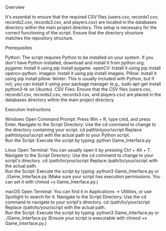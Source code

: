 ﻿Overview


It's essential to ensure that the required CSV files (users.csv, records1.csv, records2.csv, records3.csv, and players.csv) are located in the databases directory within the main project directory. This setup is necessary for the correct functioning of the script. Ensure that the directory structure matches the repository structure.  

Prerequisites

Python: The script requires Python to be installed on your system. If you don't have Python installed, download and install it from python.org.
pygame: Install it using pip install pygame.
openCV: Install it using pip install opencv-python.
imageio: Install it using pip install imageio.
Pillow: Install it using pip install pillow.
tkinter: This is usually included with Python, but if not, you can install it using your package manager (e.g., sudo apt-get install python3-tk on Ubuntu).
CSV Files: Ensure that the CSV files (users.csv, records1.csv, records2.csv, records3.csv, and players.csv) are placed in the databases directory within the main project directory.


Execution Instructions

Windows
Open Command Prompt: Press Win + R, type cmd, and press Enter.
Navigate to the Script Directory: Use the cd command to change to the directory containing your script.
cd path\to\your\script
Replace path\to\your\script with the actual path to your Python script.  
Run the Script: Execute the script by typing:
python Game_Interface.py

Linux
Open Terminal: You can usually open it by pressing Ctrl + Alt + T.
Navigate to the Script Directory: Use the cd command to change to your script's directory.
cd /path/to/your/script
Replace /path/to/your/script with the actual path.  
Run the Script: Execute the script by typing:
python3 Game_Interface.py
or  
./Game_Interface.py
(Make sure your script has execution permissions. You can set it with chmod +x Game_Interface.py.)  

macOS
Open Terminal: You can find it in Applications -> Utilities, or use Spotlight to search for it.
Navigate to the Script Directory: Use the cd command to navigate to your script's directory.
cd /path/to/your/script
Replace /path/to/your/script with the actual path.  
Run the Script: Execute the script by typing:
python3 Game_Interface.py
or  
./Game_Interface.py
(Ensure your script is executable with chmod +x Game_Interface.py.)
